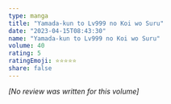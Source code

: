 ```yaml
---
type: manga
title: "Yamada-kun to Lv999 no Koi wo Suru"
date: "2023-04-15T08:43:30"
name: "Yamada-kun to Lv999 no Koi wo Suru"
volume: 40
rating: 5
ratingEmoji: ⭐️⭐️⭐️⭐️⭐️
share: false
---
```


*[No review was written for this volume]*
